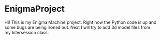 # EnigmaProject
Hi! This is my Enigma Machine project. Right now the Python code is up and some bugs are being ironed out. Next I will try to add 3d model files from my Intersession class.
